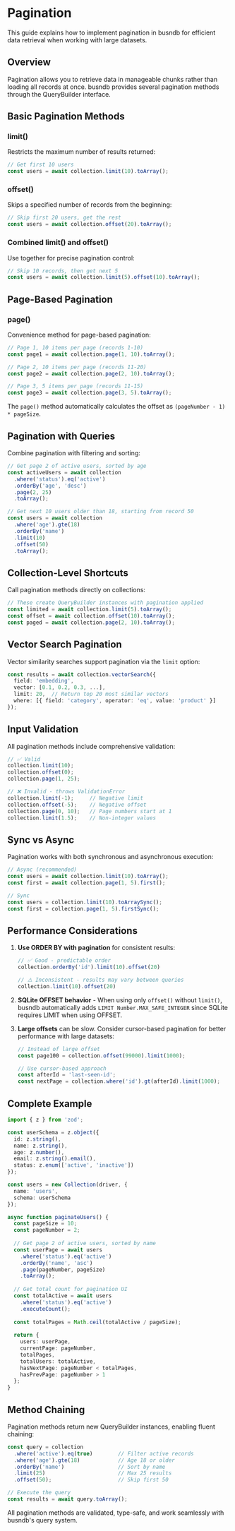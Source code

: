 # Pagination

This guide explains how to implement pagination in busndb for efficient data retrieval when working with large datasets.

## Overview

Pagination allows you to retrieve data in manageable chunks rather than loading all records at once. busndb provides several pagination methods through the QueryBuilder interface.

## Basic Pagination Methods

### limit()
Restricts the maximum number of results returned:

```ts
// Get first 10 users
const users = await collection.limit(10).toArray();
```

### offset()
Skips a specified number of records from the beginning:

```ts
// Skip first 20 users, get the rest
const users = await collection.offset(20).toArray();
```

### Combined limit() and offset()
Use together for precise pagination control:

```ts
// Skip 10 records, then get next 5
const users = await collection.limit(5).offset(10).toArray();
```

## Page-Based Pagination

### page()
Convenience method for page-based pagination:

```ts
// Page 1, 10 items per page (records 1-10)
const page1 = await collection.page(1, 10).toArray();

// Page 2, 10 items per page (records 11-20)  
const page2 = await collection.page(2, 10).toArray();

// Page 3, 5 items per page (records 11-15)
const page3 = await collection.page(3, 5).toArray();
```

The `page()` method automatically calculates the offset as `(pageNumber - 1) * pageSize`.

## Pagination with Queries

Combine pagination with filtering and sorting:

```ts
// Get page 2 of active users, sorted by age
const activeUsers = await collection
  .where('status').eq('active')
  .orderBy('age', 'desc')
  .page(2, 25)
  .toArray();

// Get next 10 users older than 18, starting from record 50
const users = await collection
  .where('age').gte(18)
  .orderBy('name')
  .limit(10)
  .offset(50)
  .toArray();
```

## Collection-Level Shortcuts

Call pagination methods directly on collections:

```ts
// These create QueryBuilder instances with pagination applied
const limited = await collection.limit(5).toArray();
const offset = await collection.offset(10).toArray();
const paged = await collection.page(2, 10).toArray();
```

## Vector Search Pagination

Vector similarity searches support pagination via the `limit` option:

```ts
const results = await collection.vectorSearch({
  field: 'embedding',
  vector: [0.1, 0.2, 0.3, ...],
  limit: 20,  // Return top 20 most similar vectors
  where: [{ field: 'category', operator: 'eq', value: 'product' }]
});
```

## Input Validation

All pagination methods include comprehensive validation:

```ts
// ✅ Valid
collection.limit(10);
collection.offset(0);
collection.page(1, 25);

// ❌ Invalid - throws ValidationError
collection.limit(-1);     // Negative limit
collection.offset(-5);    // Negative offset  
collection.page(0, 10);   // Page numbers start at 1
collection.limit(1.5);    // Non-integer values
```

## Sync vs Async

Pagination works with both synchronous and asynchronous execution:

```ts
// Async (recommended)
const users = await collection.limit(10).toArray();
const first = await collection.page(1, 5).first();

// Sync
const users = collection.limit(10).toArraySync();
const first = collection.page(1, 5).firstSync();
```

## Performance Considerations

1. **Use ORDER BY with pagination** for consistent results:
   ```ts
   // ✅ Good - predictable order
   collection.orderBy('id').limit(10).offset(20)
   
   // ⚠️ Inconsistent - results may vary between queries
   collection.limit(10).offset(20)
   ```

2. **SQLite OFFSET behavior** - When using only `offset()` without `limit()`, busndb automatically adds `LIMIT Number.MAX_SAFE_INTEGER` since SQLite requires LIMIT when using OFFSET.

3. **Large offsets** can be slow. Consider cursor-based pagination for better performance with large datasets:
   ```ts
   // Instead of large offset
   const page100 = collection.offset(99000).limit(1000);
   
   // Use cursor-based approach
   const afterId = 'last-seen-id';
   const nextPage = collection.where('id').gt(afterId).limit(1000);
   ```

## Complete Example

```ts
import { z } from 'zod';

const userSchema = z.object({
  id: z.string(),
  name: z.string(),
  age: z.number(),
  email: z.string().email(),
  status: z.enum(['active', 'inactive'])
});

const users = new Collection(driver, {
  name: 'users', 
  schema: userSchema
});

async function paginateUsers() {
  const pageSize = 10;
  const pageNumber = 2;
  
  // Get page 2 of active users, sorted by name
  const userPage = await users
    .where('status').eq('active')
    .orderBy('name', 'asc')
    .page(pageNumber, pageSize)
    .toArray();
    
  // Get total count for pagination UI
  const totalActive = await users
    .where('status').eq('active')
    .executeCount();
    
  const totalPages = Math.ceil(totalActive / pageSize);
  
  return {
    users: userPage,
    currentPage: pageNumber,
    totalPages,
    totalUsers: totalActive,
    hasNextPage: pageNumber < totalPages,
    hasPrevPage: pageNumber > 1
  };
}
```

## Method Chaining

Pagination methods return new QueryBuilder instances, enabling fluent chaining:

```ts
const query = collection
  .where('active').eq(true)        // Filter active records
  .where('age').gte(18)            // Age 18 or older  
  .orderBy('name')                 // Sort by name
  .limit(25)                       // Max 25 results
  .offset(50);                     // Skip first 50

// Execute the query
const results = await query.toArray();
```

All pagination methods are validated, type-safe, and work seamlessly with busndb's query system.